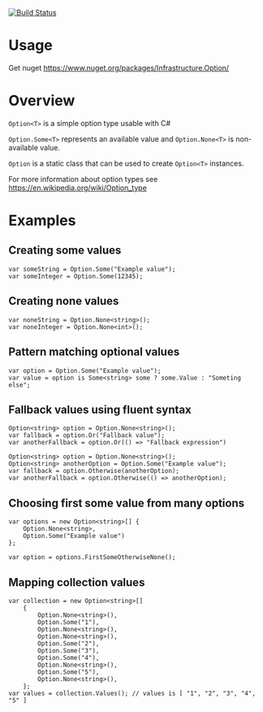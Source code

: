 [![Build Status](https://vilppu.visualstudio.com/Infrastructure.Option/_apis/build/status/vilppu.Infrastructure.Option?branchName=master)](https://vilppu.visualstudio.com/Infrastructure.Option/_build/latest?definitionId=1&branchName=master)

# Usage

Get nuget https://www.nuget.org/packages/Infrastructure.Option/

# Overview

`Option<T>` is a simple option type usable with C#

`Option.Some<T>` represents an available value and `Option.None<T>` is non-available value.

`Option` is a static class that can be used to create `Option<T>` instances.

For more information about option types see https://en.wikipedia.org/wiki/Option_type

# Examples

## Creating some values

```
var someString = Option.Some("Example value");
var someInteger = Option.Some(12345);
```

## Creating none values

```
var noneString = Option.None<string>();
var noneInteger = Option.None<int>();
```

## Pattern matching optional values

```
var option = Option.Some("Example value");
var value = option is Some<string> some ? some.Value : "Someting else";
```

## Fallback values using fluent syntax

```
Option<string> option = Option.None<string>();
var fallback = option.Or("Fallback value");
var anotherFallback = option.Or(() => "Fallback expression")
```

```
Option<string> option = Option.None<string>();
Option<string> anotherOption = Option.Some("Example value");
var fallback = option.Otherwise(anotherOption);
var anotherFallback = option.Otherwise(() => anotherOption);
```

## Choosing first some value from many options

```
var options = new Option<string>[] {
    Option.None<string>,
    Option.Some("Example value")
};

var option = options.FirstSomeOtherwiseNone();
```

## Mapping collection values

```
var collection = new Option<string>[]
    {
        Option.None<string>(),
        Option.Some("1"),
        Option.None<string>(),
        Option.None<string>(),
        Option.Some("2"),
        Option.Some("3"),
        Option.Some("4"),
        Option.None<string>(),
        Option.Some("5"),
        Option.None<string>(),
    };
var values = collection.Values(); // values is [ "1", "2", "3", "4", "5" ]
```
